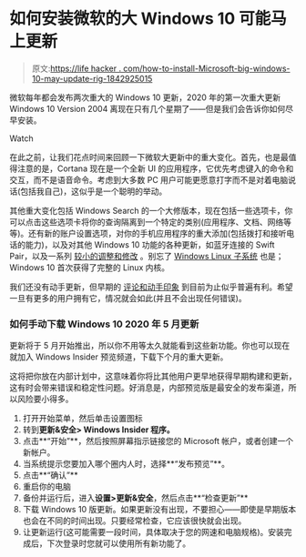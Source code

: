 # 如何安装微软的大 Windows 10 可能马上更新

> 原文:[https://life hacker . com/how-to-install-Microsoft-big-windows-10-may-update-rig-1842925015](https://lifehacker.com/how-to-install-microsofts-big-windows-10-may-update-rig-1842925015)

微软每年都会发布两次重大的 Windows 10 更新，2020 年的第一次重大更新 Windows 10 Version 2004 离现在只有几个星期了——但是我们会告诉你如何尽早安装。

Watch

在此之前，让我们花点时间来回顾一下微软大更新中的重大变化。首先，也是最值得注意的是，Cortana 现在是一个全新 UI 的应用程序，它优先考虑键入的命令和交互，而不是语音命令。考虑到大多数 PC 用户可能更愿意打字而不是对着电脑说话(包括我自己)，这似乎是一个聪明的举动。

其他重大变化包括 Windows Search 的一个大修版本，现在包括一些选项卡，你可以点击这些选项卡将你的查询隔离到一个特定的类别(应用程序、文档、网络等等)。还有新的账户设置选项，对你的手机应用程序的重大添加(包括拨打和接听电话的能力)，以及对其他 Windows 10 功能的各种更新，如蓝牙连接的 Swift Pair，以及一系列 [较小的调整和修改](https://www.neowin.net/news/windows-10-version-2004-is-coming---heres-what-you-need-to-know-about-it/) 。别忘了 [Windows Linux 子系统](https://lifehacker.com/how-to-get-started-with-the-windows-subsystem-for-linux-1828952698) 也是；Windows 10 首次获得了完整的 Linux 内核。

我们还没有动手更新，但早期的 [评论和动手印象](https://www.windowscentral.com/hands-windows-10-april-2020-update-showcasing-new-features-and-changes) 到目前为止似乎普遍有利。希望一旦有更多的用户拥有它，情况就会如此(并且不会出现任何错误)。

### 如何手动下载 Windows 10 2020 年 5 月更新

更新将于 5 月开始推出，所以你不用等太久就能看到这些新功能。你也可以现在就加入 Windows Insider 预览频道，下载下个月的重大更新。

这将把你放在内部计划中，这意味着你将比其他用户更早地获得早期构建和更新，这有时会带来错误和稳定性问题。好消息是，内部预览版是最安全的发布渠道，所以风险要小得多。

1.  打开开始菜单，然后单击设置图标
2.  转到**更新&安全> Windows Insider 程序。**
3.  点击**“开始”**，然后按照屏幕指示链接您的 Microsoft 帐户，或者创建一个新帐户。
4.  当系统提示您要加入哪个圈内人时，选择**“发布预览”**。
5.  点击**“确认”**
6.  重启你的电脑
7.  备份并运行后，进入**设置>更新&安全**，然后点击**“检查更新”**
8.  下载 Windows 10 版更新。如果更新没有出现，不要担心——即使是早期版本也会在不同的时间出现。只要经常检查，它应该很快就会出现。
9.  让更新运行(这可能需要一段时间，具体取决于您的网速和电脑规格)。安装完成后，下次登录时您就可以使用所有新功能了。